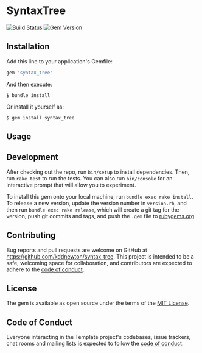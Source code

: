 # SyntaxTree

[![Build Status](https://github.com/kddnewton/syntax_tree/workflows/Main/badge.svg)](https://github.com/kddnewton/syntax_tree/actions)
[![Gem Version](https://img.shields.io/gem/v/syntax_tree.svg)](https://rubygems.org/gems/syntax_tree)

## Installation

Add this line to your application's Gemfile:

```ruby
gem 'syntax_tree'
```

And then execute:

    $ bundle install

Or install it yourself as:

    $ gem install syntax_tree

## Usage

## Development

After checking out the repo, run `bin/setup` to install dependencies. Then, run `rake test` to run the tests. You can also run `bin/console` for an interactive prompt that will allow you to experiment.

To install this gem onto your local machine, run `bundle exec rake install`. To release a new version, update the version number in `version.rb`, and then run `bundle exec rake release`, which will create a git tag for the version, push git commits and tags, and push the `.gem` file to [rubygems.org](https://rubygems.org).

## Contributing

Bug reports and pull requests are welcome on GitHub at https://github.com/kddnewton/syntax_tree. This project is intended to be a safe, welcoming space for collaboration, and contributors are expected to adhere to the [code of conduct](https://github.com/kddnewton/syntax_tree/blob/main/CODE_OF_CONDUCT.md).

## License

The gem is available as open source under the terms of the [MIT License](https://opensource.org/licenses/MIT).

## Code of Conduct

Everyone interacting in the Template project's codebases, issue trackers, chat rooms and mailing lists is expected to follow the [code of conduct](https://github.com/kddnewton/syntax_tree/blob/main/CODE_OF_CONDUCT.md).
